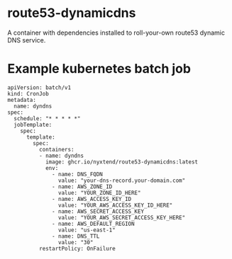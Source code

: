 # route53-dynamicdns
A container with dependencies installed to roll-your-own route53 dynamic DNS service.

# Example kubernetes batch job
```
apiVersion: batch/v1
kind: CronJob
metadata:
  name: dyndns
spec:
  schedule: "* * * * *"
  jobTemplate:
    spec:
      template:
        spec:
          containers:
          - name: dyndns
            image: ghcr.io/nyxtend/route53-dynamicdns:latest
            env:
              - name: DNS_FQDN
                value: "your-dns-record.your-domain.com"
              - name: AWS_ZONE_ID
                value: "YOUR_ZONE_ID_HERE"
              - name: AWS_ACCESS_KEY_ID
                value: "YOUR_AWS_ACCESS_KEY_ID_HERE"
              - name: AWS_SECRET_ACCESS_KEY
                value: "YOUR_AWS_SECRET_ACCESS_KEY_HERE"
              - name: AWS_DEFAULT_REGION
                value: "us-east-1"
              - name: DNS_TTL
                value: "30"
          restartPolicy: OnFailure
```
